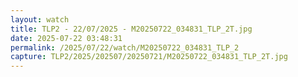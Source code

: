 ```yaml
---
layout: watch
title: TLP2 - 22/07/2025 - M20250722_034831_TLP_2T.jpg
date: 2025-07-22 03:48:31
permalink: /2025/07/22/watch/M20250722_034831_TLP_2
capture: TLP2/2025/202507/20250721/M20250722_034831_TLP_2T.jpg
---
```

